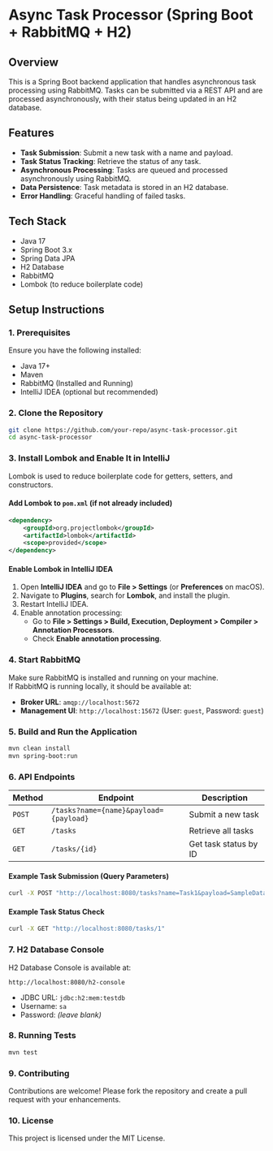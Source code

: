 # **Async Task Processor (Spring Boot + RabbitMQ + H2)**

## **Overview**
This is a Spring Boot backend application that handles asynchronous task processing using RabbitMQ. Tasks can be submitted via a REST API and are processed asynchronously, with their status being updated in an H2 database.

## **Features**
- **Task Submission**: Submit a new task with a name and payload.
- **Task Status Tracking**: Retrieve the status of any task.
- **Asynchronous Processing**: Tasks are queued and processed asynchronously using RabbitMQ.
- **Data Persistence**: Task metadata is stored in an H2 database.
- **Error Handling**: Graceful handling of failed tasks.

## **Tech Stack**
- Java 17
- Spring Boot 3.x
- Spring Data JPA
- H2 Database
- RabbitMQ
- Lombok (to reduce boilerplate code)

## **Setup Instructions**

### **1. Prerequisites**
Ensure you have the following installed:
- Java 17+
- Maven
- RabbitMQ (Installed and Running)
- IntelliJ IDEA (optional but recommended)

### **2. Clone the Repository**
```sh
git clone https://github.com/your-repo/async-task-processor.git
cd async-task-processor
```

### **3. Install Lombok and Enable It in IntelliJ**
Lombok is used to reduce boilerplate code for getters, setters, and constructors.

#### **Add Lombok to `pom.xml` (if not already included)**
```xml
<dependency>
    <groupId>org.projectlombok</groupId>
    <artifactId>lombok</artifactId>
    <scope>provided</scope>
</dependency>
```

#### **Enable Lombok in IntelliJ IDEA**
1. Open **IntelliJ IDEA** and go to **File > Settings** (or **Preferences** on macOS).
2. Navigate to **Plugins**, search for **Lombok**, and install the plugin.
3. Restart IntelliJ IDEA.
4. Enable annotation processing:
    - Go to **File > Settings > Build, Execution, Deployment > Compiler > Annotation Processors**.
    - Check **Enable annotation processing**.

### **4. Start RabbitMQ**
Make sure RabbitMQ is installed and running on your machine.  
If RabbitMQ is running locally, it should be available at:
- **Broker URL**: `amqp://localhost:5672`
- **Management UI**: `http://localhost:15672` (User: `guest`, Password: `guest`)

### **5. Build and Run the Application**
```sh
mvn clean install
mvn spring-boot:run
```

### **6. API Endpoints**
| Method | Endpoint | Description |
|--------|----------|-------------|
| `POST` | `/tasks?name={name}&payload={payload}` | Submit a new task |
| `GET` | `/tasks` | Retrieve all tasks |
| `GET` | `/tasks/{id}` | Get task status by ID |

#### **Example Task Submission (Query Parameters)**
```sh
curl -X POST "http://localhost:8080/tasks?name=Task1&payload=SampleData"
```

#### **Example Task Status Check**
```sh
curl -X GET "http://localhost:8080/tasks/1"
```

### **7. H2 Database Console**
H2 Database Console is available at:
```
http://localhost:8080/h2-console
```
- JDBC URL: `jdbc:h2:mem:testdb`
- Username: `sa`
- Password: *(leave blank)*

### **8. Running Tests**
```sh
mvn test
```

### **9. Contributing**

Contributions are welcome! Please fork the repository and create a pull request with your enhancements.

### **10. License**
This project is licensed under the MIT License.
